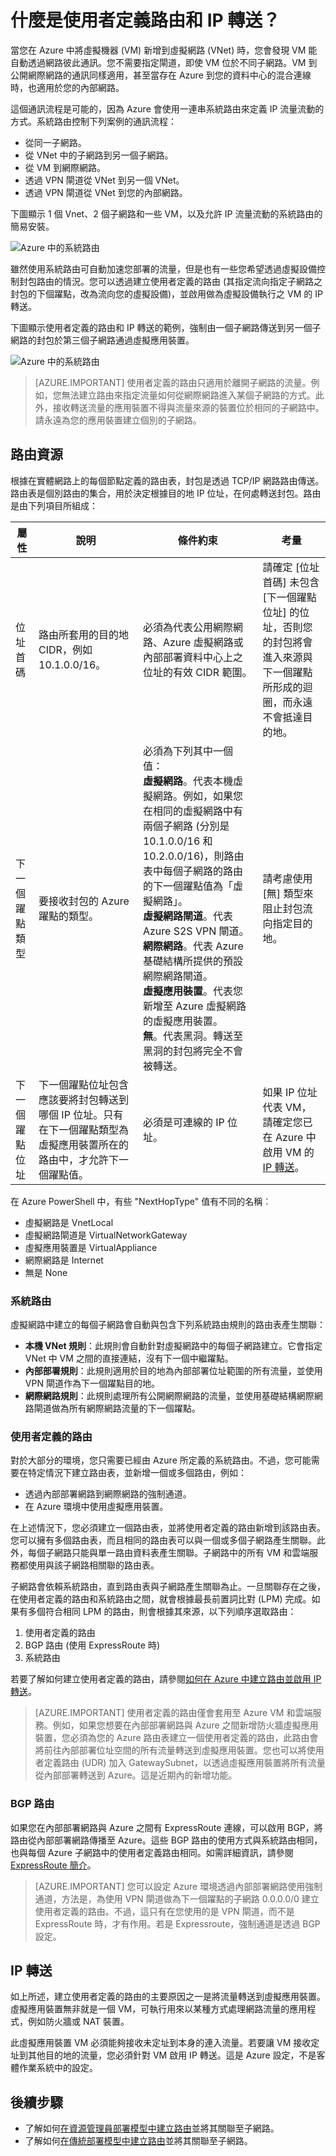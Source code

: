 <properties 
   pageTitle="什麼是使用者定義路由和 IP 轉送？"
   description="了解如何使用使用者定義路由 (UDR) 和 IP 轉送以將流量轉送至 Azure 中的網路虛擬應用裝置。"
   services="virtual-network"
   documentationCenter="na"
   authors="jimdial"
   manager="carmonm"
   editor="tysonn" />
<tags 
   ms.service="virtual-network"
   ms.devlang="na"
   ms.topic="get-started-article"
   ms.tgt_pltfrm="na"
   ms.workload="infrastructure-services"
   ms.date="03/15/2016"
   ms.author="jdial" />

# 什麼是使用者定義路由和 IP 轉送？
當您在 Azure 中將虛擬機器 (VM) 新增到虛擬網路 (VNet) 時，您會發現 VM 能自動透過網路彼此通訊。您不需要指定閘道，即使 VM 位於不同子網路。VM 到公開網際網路的通訊同樣適用，甚至當存在 Azure 到您的資料中心的混合連線時，也適用於您的內部網路。

這個通訊流程是可能的，因為 Azure 會使用一連串系統路由來定義 IP 流量流動的方式。系統路由控制下列案例的通訊流程：

- 從同一子網路。
- 從 VNet 中的子網路到另一個子網路。
- 從 VM 到網際網路。
- 透過 VPN 閘道從 VNet 到另一個 VNet。
- 透過 VPN 閘道從 VNet 到您的內部網路。

下圖顯示 1 個 Vnet、2 個子網路和一些 VM，以及允許 IP 流量流動的系統路由的簡易安裝。

![Azure 中的系統路由](./media/virtual-networks-udr-overview/Figure1.png)

雖然使用系統路由可自動加速您部署的流量，但是也有一些您希望透過虛擬設備控制封包路由的情況。您可以透過建立使用者定義的路由 (其指定流向指定子網路之封包的下個躍點，改為流向您的虛擬設備)，並啟用做為虛擬設備執行之 VM 的 IP 轉送。

下圖顯示使用者定義的路由和 IP 轉送的範例，強制由一個子網路傳送到另一個子網路的封包於第三個子網路通過虛擬應用裝置。

![Azure 中的系統路由](./media/virtual-networks-udr-overview/Figure2.png)

>[AZURE.IMPORTANT] 使用者定義的路由只適用於離開子網路的流量。例如，您無法建立路由來指定流量如何從網際網路進入某個子網路的方式。此外，接收轉送流量的應用裝置不得與流量來源的裝置位於相同的子網路中。請永遠為您的應用裝置建立個別的子網路。

## 路由資源
根據在實體網路上的每個節點定義的路由表，封包是透過 TCP/IP 網路路由傳送。路由表是個別路由的集合，用於決定根據目的地 IP 位址，在何處轉送封包。路由是由下列項目所組成：

|屬性|說明|條件約束|考量|
|---|---|---|---|
| 位址首碼 | 路由所套用的目的地 CIDR，例如 10.1.0.0/16。|必須為代表公用網際網路、Azure 虛擬網路或內部部署資料中心上之位址的有效 CIDR 範圍。|請確定 [位址首碼] 未包含 [下一個躍點位址] 的位址，否則您的封包將會進入來源與下一個躍點所形成的迴圈，而永遠不會抵達目的地。 |
| 下一個躍點類型 | 要接收封包的 Azure 躍點的類型。 | 必須為下列其中一個值：<br/> **虛擬網路**。代表本機虛擬網路。例如，如果您在相同的虛擬網路中有兩個子網路 (分別是 10.1.0.0/16 和 10.2.0.0/16)，則路由表中每個子網路的路由的下一個躍點值為「虛擬網路」。<br/> **虛擬網路閘道**。代表 Azure S2S VPN 閘道。<br/> **網際網路**。代表 Azure 基礎結構所提供的預設網際網路閘道。<br/> **虛擬應用裝置**。代表您新增至 Azure 虛擬網路的虛擬應用裝置。<br/> **無**。代表黑洞。轉送至黑洞的封包將完全不會被轉送。| 請考慮使用 [無] 類型來阻止封包流向指定目的地。 | 
| 下一個躍點位址 | 下一個躍點位址包含應該要將封包轉送到哪個 IP 位址。只有在下一個躍點類型為虛擬應用裝置所在的路由中，才允許下一個躍點值。| 必須是可連線的 IP 位址。 | 如果 IP 位址代表 VM，請確定您已在 Azure 中啟用 VM 的 [IP 轉送](#IP-forwarding)。 |

在 Azure PowerShell 中，有些 "NextHopType" 值有不同的名稱︰
- 虛擬網路是 VnetLocal
- 虛擬網路閘道是 VirtualNetworkGateway
- 虛擬應用裝置是 VirtualAppliance
- 網際網路是 Internet
- 無是 None

### 系統路由
虛擬網路中建立的每個子網路會自動與包含下列系統路由規則的路由表產生關聯：

- **本機 VNet 規則**：此規則會自動針對虛擬網路中的每個子網路建立。它會指定 VNet 中 VM 之間的直接連結，沒有下一個中繼躍點。
- **內部部署規則**：此規則適用於目的地為內部部署位址範圍的所有流量，並使用 VPN 閘道作為下一個躍點目的地。
- **網際網路規則**：此規則處理所有公開網際網路的流量，並使用基礎結構網際網路閘道做為所有網際網路流量的下一個躍點。

### 使用者定義的路由
對於大部分的環境，您只需要已經由 Azure 所定義的系統路由。不過，您可能需要在特定情況下建立路由表，並新增一個或多個路由，例如：

- 透過內部部署網路到網際網路的強制通道。
- 在 Azure 環境中使用虛擬應用裝置。

在上述情況下，您必須建立一個路由表，並將使用者定義的路由新增到該路由表。您可以擁有多個路由表，而且相同的路由表可以與一個或多個子網路產生關聯。此外，每個子網路只能與單一路由資料表產生關聯。子網路中的所有 VM 和雲端服務都使用與該子網路相關聯的路由表。

子網路會依賴系統路由，直到路由表與子網路產生關聯為止。一旦關聯存在之後，在使用者定義的路由和系統路由之間，就會根據最長前置詞比對 (LPM) 完成。如果有多個符合相同 LPM 的路由，則會根據其來源，以下列順序選取路由：

1. 使用者定義的路由
1. BGP 路由 (使用 ExpressRoute 時)
1. 系統路由

若要了解如何建立使用者定義的路由，請參閱[如何在 Azure 中建立路由並啟用 IP 轉送](virtual-network-create-udr-arm-template.md)。

>[AZURE.IMPORTANT] 使用者定義的路由僅會套用至 Azure VM 和雲端服務。例如，如果您想要在內部部署網路與 Azure 之間新增防火牆虛擬應用裝置，您必須為您的 Azure 路由表建立一個使用者定義的路由，此路由會將前往內部部署位址空間的所有流量轉送到虛擬應用裝置。您也可以將使用者定義路由 (UDR) 加入 GatewaySubnet，以透過虛擬應用裝置將所有流量從內部部署轉送到 Azure。這是近期內的新增功能。

### BGP 路由
如果您在內部部署網路與 Azure 之間有 ExpressRoute 連線，可以啟用 BGP，將路由從內部部署網路傳播至 Azure。這些 BGP 路由的使用方式與系統路由相同，也與每個 Azure 子網路中的使用者定義路由相同。如需詳細資訊，請參閱 [ExpressRoute 簡介](../expressroute/expressroute-introduction.md)。

>[AZURE.IMPORTANT] 您可以設定 Azure 環境透過內部部署網路使用強制通道，方法是，為使用 VPN 閘道做為下一個躍點的子網路 0.0.0.0/0 建立使用者定義的路由。不過，這只有在您使用的是 VPN 閘道，而不是 ExpressRoute 時，才有作用。若是 Expressroute，強制通道是透過 BGP 設定。

## IP 轉送
如上所述，建立使用者定義的路由的主要原因之一是將流量轉送到虛擬應用裝置。虛擬應用裝置無非就是一個 VM，可執行用來以某種方式處理網路流量的應用程式，例如防火牆或 NAT 裝置。

此虛擬應用裝置 VM 必須能夠接收未定址到本身的連入流量。若要讓 VM 接收定址到其他目的地的流量，您必須針對 VM 啟用 IP 轉送。這是 Azure 設定，不是客體作業系統中的設定。

## 後續步驟

- 了解如何[在資源管理員部署模型中建立路由](virtual-network-create-udr-arm-template.md)並將其關聯至子網路。
- 了解如何[在傳統部署模型中建立路由](virtual-network-create-udr-classic-ps.md)並將其關聯至子網路。

<!---HONumber=AcomDC_0810_2016--->